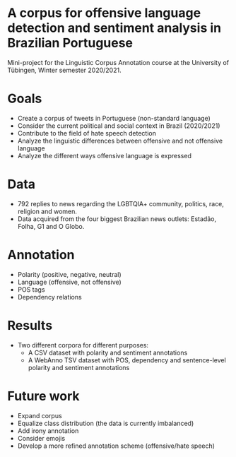 # A corpus for offensive language detection and sentiment analysis in Brazilian Portuguese
Mini-project for the Linguistic Corpus Annotation course at the University of Tübingen, Winter semester 2020/2021.

# Goals
- Create a corpus of tweets in Portuguese (non-standard language)
- Consider the current political and social context in Brazil (2020/2021)
- Contribute to the field of hate speech detection
- Analyze the linguistic differences between offensive and not offensive language
- Analyze the different ways offensive language is expressed

# Data
- 792 replies to news regarding the LGBTQIA+ community, politics, race, religion and women. 
- Data acquired from the four biggest Brazilian news outlets: Estadão, Folha, G1 and O Globo.

# Annotation
- Polarity (positive, negative, neutral)
- Language (offensive, not offensive)
- POS tags
- Dependency relations

# Results
- Two different corpora for different purposes:
  - A CSV dataset with polarity and sentiment annotations
  - A WebAnno TSV dataset with POS, dependency and sentence-level polarity and sentiment annotations 

# Future work
- Expand corpus
- Equalize class distribution (the data is currently imbalanced)
- Add irony annotation
- Consider emojis
- Develop a more refined annotation scheme (offensive/hate speech)

